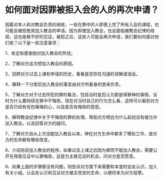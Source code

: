# 如何面对因罪被拒入会的人的再次申请？



<p>因着对本人和对教会负责的缘故，一些在罪中的人即便上完了所有入会的课程，也可能会被拒绝其加入教会的申请。因为即便加入教会，也会面临被教会纪律的结局，这也是极不好的见证。被拒之后，这些人可能会再次申请，我们要如何面对他们呢？以下是一些注意事项：</p>

<p>1、肯定和感谢她对加入教会的热忱。</p>

<p>2、了解对方这次想加入教会的原因。</p>

<p>3、回顾对方过去上课和申请的历史，看看是否存在沟通的误解或误会。</p>

<p>4、解释一下分堂后加入教会的事宜由对方所委身的堂来负责。</p>

<p>5、了解对方对于过去所犯的罪的看法，包括当时是否认为那是得罪神的事情，当时为什么要持续在罪中不悔改，现在对当时自己的行为怎么看，这样可以看到对方是否已经有忧伤痛悔的心，以及是否有悔改的意思。</p>

<p>6、解释教会纪律中关于不悔改的罪的处理，帮助对方明白为什么起初没有被允许加入教会。以及回答对方的疑问。</p>

<p>7、了解对方自从上次没能加入教会以来，神在对方生命中都多了哪些工作，或对方的生命都有哪些改变。</p>

<p>8、介绍目前加入教会的程序。如果过去上课之后因为罪而不能加入教会，需要公开在得救见证中认罪悔改，这是为主做见证的机会，问对方是否愿意。</p>

<p>9、如果上面的步骤都没有问题，则告诉对方接下来需要和本堂的会友认识，加入有关小组，让会友认识和见证对方被主改变的生命，以便将来为对方投票。</p>